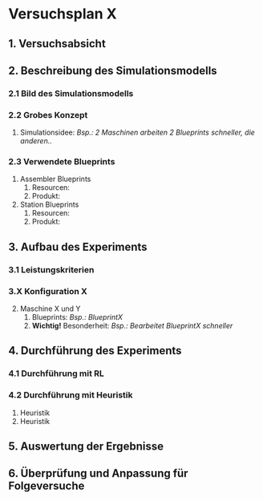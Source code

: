 # Versuchsplan X
## 1. Versuchsabsicht
## 2. Beschreibung des Simulationsmodells
### 2.1 Bild des Simulationsmodells
### 2.2 Grobes Konzept
1. Simulationsidee: *Bsp.: 2 Maschinen arbeiten 2 Blueprints schneller, die anderen..*
### 2.3 Verwendete Blueprints
1. Assembler Blueprints
    1. Resourcen:
    2. Produkt:
2. Station Blueprints
    1. Resourcen:
    2. Produkt:
## 3. Aufbau des Experiments 
### 3.1 Leistungskriterien
### 3.X Konfiguration X
2. Maschine X und Y
    1. Blueprints: *Bsp.: BlueprintX*
    2. **Wichtig!** Besonderheit: *Bsp.: Bearbeitet BlueprintX schneller*
## 4. Durchführung des Experiments 
### 4.1 Durchführung mit RL
### 4.2 Durchführung mit Heuristik
1. Heuristik
2. Heuristik
## 5. Auswertung der Ergebnisse
## 6. Überprüfung und Anpassung für Folgeversuche